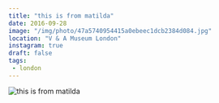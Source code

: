 ```yaml
---
title: "this is from matilda"
date: 2016-09-28
image: "/img/photo/47a5740954415a0ebeec1dcb2384d084.jpg"
location: "V & A Museum London"
instagram: true
draft: false
tags:
 - london
---
```


![this is from matilda](/img/photo/47a5740954415a0ebeec1dcb2384d084.jpg)

